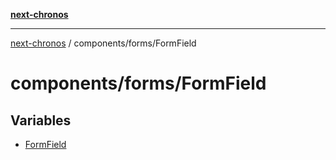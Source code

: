 [**next-chronos**](../../../README.md)

***

[next-chronos](../../../README.md) / components/forms/FormField

# components/forms/FormField

## Variables

- [FormField](variables/FormField.md)
